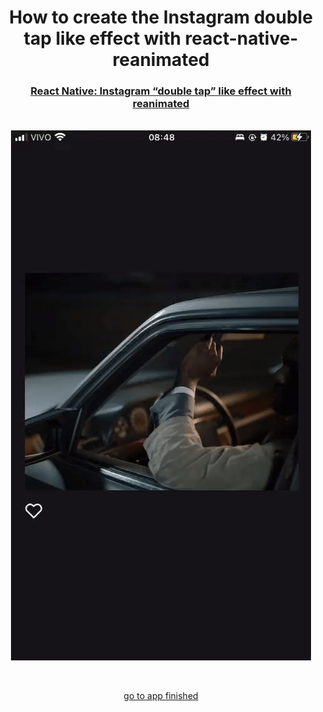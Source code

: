 <h1 align="center">
    How to create the Instagram double tap like effect with react-native-reanimated
</h1>

<h3 align="center">

  [React Native: Instagram “double tap” like effect with reanimated](https://medium.com/@gustavribeirod/330797726bc5)
</h3>

</br>

<div align="center" id="top"> 
  <img src="./.github/instagram-like-effect.gif" alt="Instagram Like Effect" />

  &#xa0;

  <!-- <a href="https://instagramlikeeffect.netlify.app">Demo</a> -->
</div>

<div align="center" id="top"> 

  [go to app finished](https://github.com/Guribeiro/react-native-instagram-like-effect/tree/instagram-like-style)

</div>



